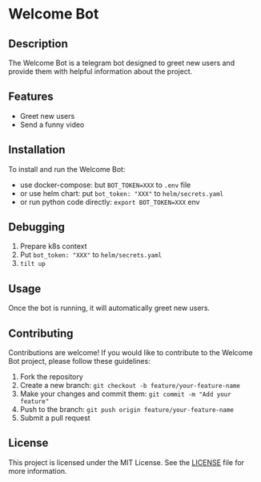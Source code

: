 # Welcome Bot

## Description

The Welcome Bot is a telegram bot designed to greet new users and provide them with helpful information about the project.

## Features

- Greet new users
- Send a funny video

## Installation

To install and run the Welcome Bot:

- use docker-compose: but `BOT_TOKEN=XXX` to `.env` file
- or use helm chart: put `bot_token: "XXX"` to `helm/secrets.yaml`
- or run python code directly: `export BOT_TOKEN=XXX` env

## Debugging

1. Prepare k8s context
1. Put `bot_token: "XXX"` to `helm/secrets.yaml`
1. `tilt up`

## Usage

Once the bot is running, it will automatically greet new users.

## Contributing

Contributions are welcome! If you would like to contribute to the Welcome Bot project, please follow these guidelines:

1. Fork the repository
2. Create a new branch: `git checkout -b feature/your-feature-name`
3. Make your changes and commit them: `git commit -m "Add your feature"`
4. Push to the branch: `git push origin feature/your-feature-name`
5. Submit a pull request

## License

This project is licensed under the MIT License. See the [LICENSE](LICENSE) file for more information.
